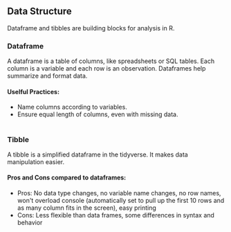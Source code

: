 ## Data Structure

Dataframe and tibbles are building blocks for analysis in R. 

### Dataframe

A dataframe is a table of columns, like spreadsheets or SQL tables. Each column is a variable and each row is an observation. Dataframes help summarize and format data.

#### Uselful Practices: 

* Name columns according to variables.
* Ensure equal length of columns, even with missing data.
  
#

### Tibble

A tibble is a simplified dataframe in the tidyverse. It makes data manipulation easier.

#### Pros and Cons compared to dataframes:

* Pros: No data type changes, no variable name changes, no row names, won't overload console (automatically set to pull up the first 10 rows and as many column fits in the screen), easy printing
* Cons: Less flexible than data frames, some differences in syntax and behavior
